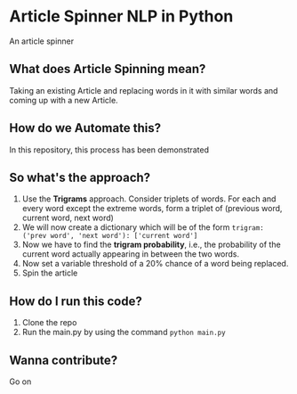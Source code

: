 # Article Spinner NLP in Python

An article spinner

## What does Article Spinning mean?

Taking an existing Article and replacing words in it with similar words and coming up with a new Article.

## How do we Automate this?

In this repository, this process has been demonstrated

## So what's the approach?

1. Use the **Trigrams** approach. Consider triplets of words. For each and every word except the extreme words, form a triplet of (previous word, current word, next word)
2. We will now create a dictionary which will be of the form `trigram: ('prev word', 'next word'): ['current word']`
3. Now we have to find the **trigram probability**, i.e., the probability of the current word actually appearing in between the two words.
4. Now set a variable threshold of a 20% chance of a word being replaced.
5. Spin the article

## How do I run this code?

1. Clone the repo
2. Run the main.py by using the command `python main.py`

## Wanna contribute?

Go on
